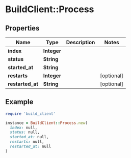 # BuildClient::Process

## Properties

| Name | Type | Description | Notes |
| ---- | ---- | ----------- | ----- |
| **index** | **Integer** |  |  |
| **status** | **String** |  |  |
| **started_at** | **String** |  |  |
| **restarts** | **Integer** |  | [optional] |
| **restarted_at** | **String** |  | [optional] |

## Example

```ruby
require 'build_client'

instance = BuildClient::Process.new(
  index: null,
  status: null,
  started_at: null,
  restarts: null,
  restarted_at: null
)
```

